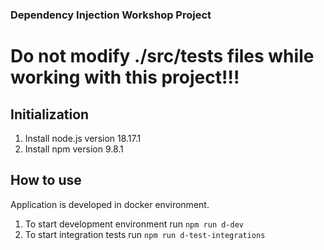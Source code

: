 ### Dependency Injection Workshop Project

# Do not modify ./src/tests files while working with this project!!!

## Initialization

1. Install node.js version 18.17.1
2. Install npm version 9.8.1

## How to use

Application is developed in docker environment.

1. To start development environment run `npm run d-dev`
2. To start integration tests run `npm run d-test-integrations`
